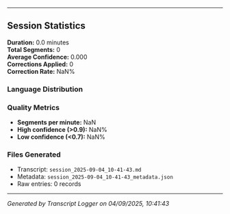 

---

## Session Statistics

**Duration:** 0.0 minutes  
**Total Segments:** 0  
**Average Confidence:** 0.000  
**Corrections Applied:** 0  
**Correction Rate:** NaN%

### Language Distribution


### Quality Metrics
- **Segments per minute:** NaN
- **High confidence (>0.9):** NaN%
- **Low confidence (<0.7):** NaN%

### Files Generated
- Transcript: `session_2025-09-04_10-41-43.md`
- Metadata: `session_2025-09-04_10-41-43_metadata.json`
- Raw entries: 0 records

---
*Generated by Transcript Logger on 04/09/2025, 10:41:43*
